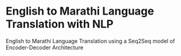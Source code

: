 # English to Marathi Language Translation with NLP

English to Marathi Language Translation using a Seq2Seq model of Encoder-Decoder Architecture

